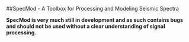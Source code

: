 ##SpecMod - A Toolbox for Processing and Modeling Seismic Spectra

**SpecMod is very much still in development and as such contains bugs and should
not be used without a clear understanding of signal processing.**
